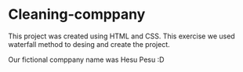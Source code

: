 # Cleaning-comppany

This project was created using HTML and CSS. This exercise we used waterfall method to desing and create the project.

Our fictional comppany name was Hesu Pesu :D
